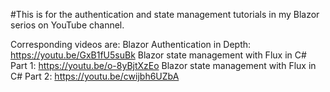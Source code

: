 #This is for the authentication and state management tutorials in my Blazor serios on YouTube channel.

Corresponding videos are:
Blazor Authentication in Depth: https://youtu.be/GxB1fU5suBk
Blazor state management with Flux in C# Part 1: https://youtu.be/o-8yBjtXzEo
Blazor state management with Flux in C# Part 2: https://youtu.be/cwijbh6UZbA


